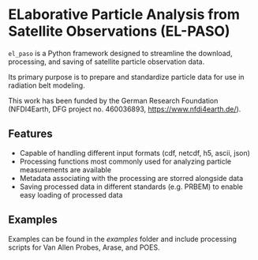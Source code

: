 <!--
SPDX-FileCopyrightText: 2025 GFZ Helmholtz Centre for Geosciences
SPDX-FileContributor: Bernhard Haas

SPDX-License-Identifier: Apache-2.0
-->

# ELaborative Particle Analysis from Satellite Observations (EL-PASO)

`el_paso` is a Python framework designed to streamline the download, processing, and saving of satellite particle observation data.

Its primary purpose is to prepare and standardize particle data for use in radiation belt modeling.

This work has been funded by the German Research Foundation (NFDI4Earth, DFG project no. 460036893, https://www.nfdi4earth.de/).

## Features

- Capable of handling different input formats (cdf, netcdf, h5, ascii, json)
- Processing functions most commonly used for analyzing particle measurements are available
- Metadata associating with the processing are storred alongside data
- Saving processed data in different standards (e.g. PRBEM) to enable easy loading of processed data

## Examples

Examples can be found in the *examples* folder and include processing scripts for Van Allen Probes, Arase, and POES.